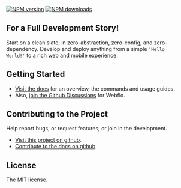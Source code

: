 
<!-- BADGES/ -->

<span class="badge-npmversion"><a href="https://npmjs.org/package/@webqit/webflo" title="View this project on NPM"><img src="https://img.shields.io/npm/v/@webqit/webflo.svg" alt="NPM version" /></a></span> <span class="badge-npmdownloads"><a href="https://npmjs.org/package/@webqit/webflo" title="View this project on NPM"><img src="https://img.shields.io/npm/dm/@webqit/webflo.svg" alt="NPM downloads" /></a></span>

<!-- /BADGES -->

## For a Full Development Story!

Start on a clean slate, in zero-abstraction, zero-config, and zero-dependency. Develop and deploy anything from a simple <code>'Hello World!'</code> to a rich web and mobile experience.

## Getting Started

+ [Visit the docs](http://github.com/webqit/webflo) for an overview, the commands and usage guides.
+ Also, [join the Github Discussions](https://github.com/webqit/webflo/discussions) for Webflo.

## Contributing to the Project

Help report bugs, or request features; or join in the development.

+ [Visit this project on github](https://github.com/webqit/webflo).
+ [Contribute to the docs on github](https://github.com/webqit/webqit-tooling.docs/edit/master/webflo/docs).

## License

The MIT license.

